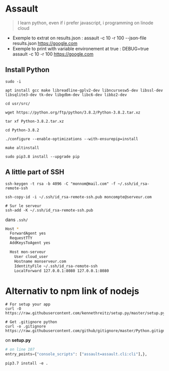 # Assault

> I learn python, even if i prefer javascript, i programming on linode cloud  

- Exemple to extrat on results.json : assault -c 10 -r 100 --json-file results.json https://google.com
- Exemple to print with variable environement at true : DEBUG=true assault -c 10 -r 100 https://google.com

## Install Python

```Shell
sudo -i

apt install gcc make libreadline-gplv2-dev libncursesw5-dev libssl-dev libsqlite3-dev tk-dev libgdbm-dev libc6-dev libbz2-dev

cd usr/src/

wget https://python.org/ftp/python/3.8.2/Python-3.8.2.tar.xz

tar xf Python-3.8.2.tar.xz

cd Python-3.8.2

./configure --enable-optimizations --with-ensurepip=install

make altinstall

sudo pip3.8 install --upgrade pip
```

## A little part of SSH

```Shell
ssh-keygen -t rsa -b 4096 -C "monnom@mail.com" -f ~/.ssh/id_rsa-remote-ssh

ssh-copy-id -i ~/.ssh/id_rsa-remote-ssh.pub moncompte@serveur.com
```

```Shell
# Sur le serveur
ssh-add -K ~/.ssh/id_rsa-remote-ssh.pub
```

dans `.ssh/`

```Bash
Host *
  ForwardAgent yes
  RequestTTY
  AddKeysToAgent yes

  Host mon-serveur
    User cloud_user
    Hostname monserveur.com
    IdentityFile ~/.ssh/id_rsa-remote-ssh
    LocalForward 127.0.0.1:8080 127.0.0.1:8080
```

# Alternativ to npm link of nodejs

```Shell
# For setup your app
curl -O https://raw.githubusercontent.com/kennethreitz/setup.py/master/setup.py

# Get .gitignore python
curl -o .gitignore https://raw.githubusercontent.com/github/gitignore/master/Python.gitignore
```

on __setup.py__

```Python
# on line 107
entry_points={"console_scripts": ["assault=assault.cli:cli"],},
```

```Shell
pip3.7 install -e .
```

